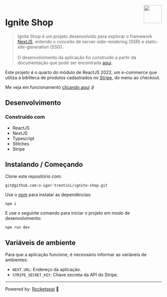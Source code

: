 <img src="https://drive.google.com/uc?export=view&id=1I8Gil5iH_K_4CeHBAvK-JlmDxGOIN-he" alt="" width="58" height="58" align="right" />

# Ignite Shop

> Ignite Shop é um projeto desenvolvido para explorar o framework [NextJS][], entendo o conceito de server-side-rendering
> (SSR) e static-site-generation (SSG).
> <br/><br/> O desenvolvimento da aplicação foi construido a partir da documentação que pode ser encontrada [aqui][].

Este projeto é o quarto do módulo de ReactJS 2022, um e-commerce que utiliza a bibliteca de produtos cadastrados no
[Stripe][], do menu ao checkout.

Me veja em funcionamento [clicando aqui][] ***:)***

## Desenvolvimento

### Construído com

- ReactJS
- NextJS
- Typescript
- Stitches
- Stripe

## Instalando / Começando

Clone este repositório com:

```shell
git@github.com:o-igor-trentini/ignite-shop.git
```

Use o [npm][] para instalar as dependências:

```shell
npm i
```

E use o seguinte comando para iniciar o projeto em modo de desenvolvimento:

```shell
npm run dev
```

## Variáveis de ambiente
Para que a aplicação funcione, é necessário informar as variáveis de ambientes:

- `NEXT_URL`: Endereço da aplicação.
- `STRIPE_SECRET_KEY`: Chave secreta da API do Stripe.

---

Powered by: [Rocketseat][] 🚀

[ReactJS]:  https://reactjs.org/
[Rocketseat]: https://www.rocketseat.com.br/
[clicando aqui]: https://igor-trentini--ignite-shop.vercel.app/
[npm]: https://www.npmjs.com/
[aqui]: https://www.figma.com/file/ndIdFJIfyeHBWe1JWkWrBR/Ignite-Shop-(Copy)?node-id=0%3A1&t=NueNV9xK032Ps0WM-0
[NextJS]: https://nextjs.org/
[Stripe]: https://stripe.com/br